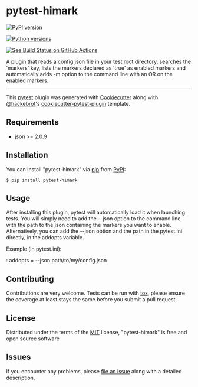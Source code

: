 # pytest-himark

[![PyPI version](https://img.shields.io/pypi/v/pytest-himark.svg)](https://pypi.org/project/pytest-himark)

[![Python versions](https://img.shields.io/pypi/pyversions/pytest-himark.svg)](https://pypi.org/project/pytest-himark)

[![See Build Status on GitHub Actions](https://github.com/supermete/pytest-himark/actions/workflows/main.yml/badge.svg)](https://github.com/supermete/pytest-himark/actions/workflows/main.yml)

A plugin that reads a config.json file in your test root directory,
searches the \'markers\' key, lists the markers declared as \'true\' as
enabled markers and automatically adds -m option to the command line
with an OR on the enabled markers.

------------------------------------------------------------------------

This [pytest](https://github.com/pytest-dev/pytest) plugin was generated
with [Cookiecutter](https://github.com/audreyr/cookiecutter) along with
[\@hackebrot](https://github.com/hackebrot)\'s
[cookiecutter-pytest-plugin](https://github.com/pytest-dev/cookiecutter-pytest-plugin)
template.

## Requirements

-   json \>= 2.0.9

## Installation

You can install \"pytest-himark\" via
[pip](https://pypi.org/project/pip/) from
[PyPI](https://pypi.org/project):

    $ pip install pytest-himark

## Usage

After installing this plugin, pytest will automatically load it when
launching tests. You will simply need to add the \--json option to the
command line with the path to the json containing the markers you want
to enable. Alternatively, you can add the \--json option and the path in
the pytest.ini directly, in the addopts variable.

Example (in pytest.ini):

:   addopts = \--json path/to/my/config.json

## Contributing

Contributions are very welcome. Tests can be run with
[tox](https://tox.readthedocs.io/en/latest/), please ensure the coverage
at least stays the same before you submit a pull request.

## License

Distributed under the terms of the
[MIT](https://opensource.org/licenses/MIT) license, \"pytest-himark\" is
free and open source software

## Issues

If you encounter any problems, please [file an
issue](https://github.com/supermete/pytest-himark/issues) along with a
detailed description.
